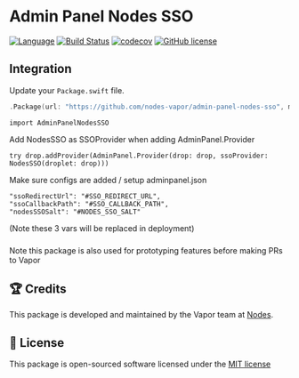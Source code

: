 # Admin Panel Nodes SSO
[![Language](https://img.shields.io/badge/Swift-3-brightgreen.svg)](http://swift.org)
[![Build Status](https://api.travis-ci.org/nodes-vapor/admin-panel-nodes-sso.svg?branch=master)](https://travis-ci.org/nodes-vapor/admin-panel-nodes-sso)
[![codecov](https://codecov.io/gh/nodes-vapor/admin-panel-nodes-sso/branch/master/graph/badge.svg)](https://codecov.io/gh/nodes-vapor/admin-panel-nodes-sso)
[![GitHub license](https://img.shields.io/badge/license-MIT-blue.svg)](https://raw.githubusercontent.com/nodes-vapor/sugar/master/LICENSE)

## Integration
Update your `Package.swift` file.
```swift
.Package(url: "https://github.com/nodes-vapor/admin-panel-nodes-sso", majorVersion: 0)
```

```
import AdminPanelNodesSSO
```

Add NodesSSO as SSOProvider when adding AdminPanel.Provider

```
try drop.addProvider(AdminPanel.Provider(drop: drop, ssoProvider: NodesSSO(droplet: drop)))
```

Make sure configs are added / setup
adminpanel.json

```
"ssoRedirectUrl": "#SSO_REDIRECT_URL",
"ssoCallbackPath": "#SSO_CALLBACK_PATH",
"nodesSSOSalt": "#NODES_SSO_SALT"
```

(Note these 3 vars will be replaced in deployment)

###
Note this package is also used for prototyping features before making PRs to Vapor

## 🏆 Credits
This package is developed and maintained by the Vapor team at [Nodes](https://www.nodes.dk).

## 📄 License
This package is open-sourced software licensed under the [MIT license](http://opensource.org/licenses/MIT)
